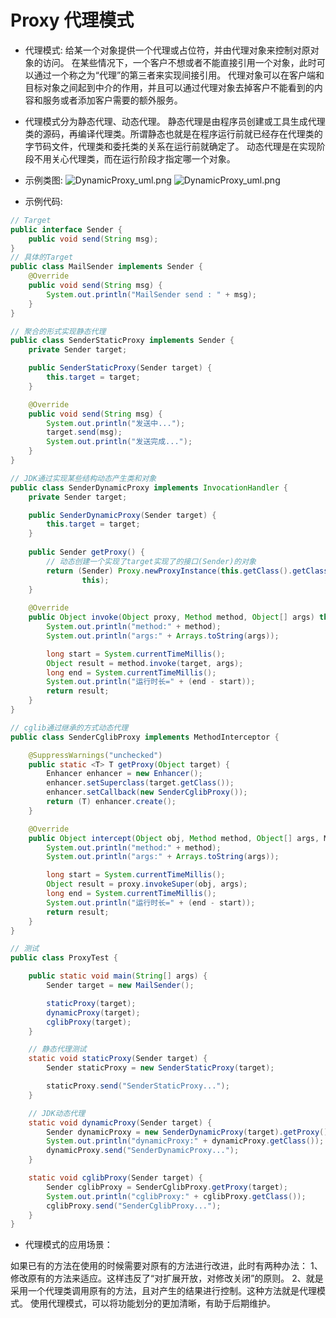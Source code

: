 # Proxy 代理模式

- 代理模式:
给某一个对象提供一个代理或占位符，并由代理对象来控制对原对象的访问。
在某些情况下，一个客户不想或者不能直接引用一个对象，此时可以通过一个称之为“代理”的第三者来实现间接引用。
代理对象可以在客户端和目标对象之间起到中介的作用，并且可以通过代理对象去掉客户不能看到的内容和服务或者添加客户需要的额外服务。

- 代理模式分为静态代理、动态代理。
静态代理是由程序员创建或工具生成代理类的源码，再编译代理类。所谓静态也就是在程序运行前就已经存在代理类的字节码文件，代理类和委托类的关系在运行前就确定了。
动态代理是在实现阶段不用关心代理类，而在运行阶段才指定哪一个对象。

- 示例类图:
![DynamicProxy_uml.png](http://git.oschina.net/longshu/DesignPatterns/raw/master/images/9.StaticProxy_uml.png)
![DynamicProxy_uml.png](http://git.oschina.net/longshu/DesignPatterns/raw/master/images/9.DynamicProxy_uml.png)

- 示例代码:
```java
// Target
public interface Sender {
	public void send(String msg);
}
// 具体的Target
public class MailSender implements Sender {
	@Override
	public void send(String msg) {
		System.out.println("MailSender send : " + msg);
	}
}

// 聚合的形式实现静态代理
public class SenderStaticProxy implements Sender {
	private Sender target;

	public SenderStaticProxy(Sender target) {
		this.target = target;
	}

	@Override
	public void send(String msg) {
		System.out.println("发送中...");
		target.send(msg);
		System.out.println("发送完成...");
	}
}

// JDK通过实现某些结构动态产生类和对象
public class SenderDynamicProxy implements InvocationHandler {
	private Sender target;

	public SenderDynamicProxy(Sender target) {
		this.target = target;
	}
	
	public Sender getProxy() {
		// 动态创建一个实现了target实现了的接口(Sender)的对象
		return (Sender) Proxy.newProxyInstance(this.getClass().getClassLoader(), target.getClass().getInterfaces(),
				this);
	}
	
	@Override
	public Object invoke(Object proxy, Method method, Object[] args) throws Throwable {
		System.out.println("method:" + method);
		System.out.println("args:" + Arrays.toString(args));

		long start = System.currentTimeMillis();
		Object result = method.invoke(target, args);
		long end = System.currentTimeMillis();
		System.out.println("运行时长=" + (end - start));
		return result;
	}
}

// cglib通过继承的方式动态代理
public class SenderCglibProxy implements MethodInterceptor {

	@SuppressWarnings("unchecked")
	public static <T> T getProxy(Object target) {
		Enhancer enhancer = new Enhancer();
		enhancer.setSuperclass(target.getClass());
		enhancer.setCallback(new SenderCglibProxy());
		return (T) enhancer.create();
	}

	@Override
	public Object intercept(Object obj, Method method, Object[] args, MethodProxy proxy) throws Throwable {
		System.out.println("method:" + method);
		System.out.println("args:" + Arrays.toString(args));

		long start = System.currentTimeMillis();
		Object result = proxy.invokeSuper(obj, args);
		long end = System.currentTimeMillis();
		System.out.println("运行时长=" + (end - start));
		return result;
	}
}

// 测试
public class ProxyTest {

	public static void main(String[] args) {
		Sender target = new MailSender();

		staticProxy(target);
		dynamicProxy(target);
		cglibProxy(target);
	}

	// 静态代理测试
	static void staticProxy(Sender target) {
		Sender staticProxy = new SenderStaticProxy(target);

		staticProxy.send("SenderStaticProxy...");
	}

	// JDK动态代理
	static void dynamicProxy(Sender target) {
		Sender dynamicProxy = new SenderDynamicProxy(target).getProxy();
		System.out.println("dynamicProxy:" + dynamicProxy.getClass());
		dynamicProxy.send("SenderDynamicProxy...");
	}

	static void cglibProxy(Sender target) {
		Sender cglibProxy = SenderCglibProxy.getProxy(target);
		System.out.println("cglibProxy:" + cglibProxy.getClass());
		cglibProxy.send("SenderCglibProxy...");
	}
}
```

- 代理模式的应用场景：

如果已有的方法在使用的时候需要对原有的方法进行改进，此时有两种办法：
1、修改原有的方法来适应。这样违反了“对扩展开放，对修改关闭”的原则。
2、就是采用一个代理类调用原有的方法，且对产生的结果进行控制。这种方法就是代理模式。
使用代理模式，可以将功能划分的更加清晰，有助于后期维护。
